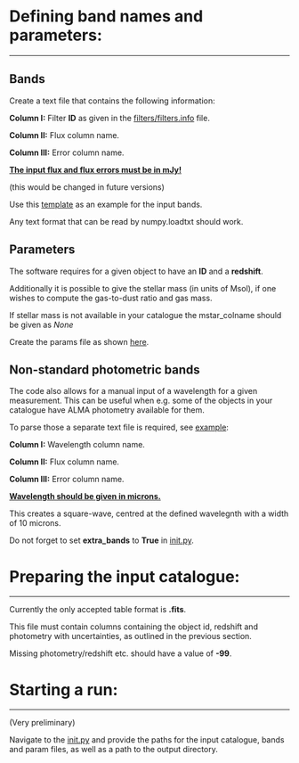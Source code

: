 # Defining band names and parameters: 
-----

## Bands

Create a text file that contains the following information:

**Column I:** Filter **ID** as given in the [filters/filters.info](https://github.com/VasilyKokorev/ctf/blob/master/filters/filters.info) file.

**Column II:** Flux column name.

**Column III:** Error column name.

**<ins>The input flux and flux errors must be in mJy!</ins>**

(this would be changed in future versions)


Use this [template](https://github.com/VasilyKokorev/ctf/blob/master/example/example.bands) as an example for the input bands.

Any text format that can be read by numpy.loadtxt should work.


## Parameters

The software requires for a given object to have an **ID** and a **redshift**. 

Additionally it is possible to give the stellar mass (in units of Msol), if one wishes to compute the gas-to-dust ratio and gas mass.

If stellar mass is not available in your catalogue the mstar_colname should be given as *None*

Create the params file as shown [here](https://github.com/VasilyKokorev/ctf/blob/master/example/example.param).


## Non-standard photometric bands

The code also allows for a manual input of a wavelength for a given measurement. This can be useful when e.g. some of the objects in your catalogue have ALMA photometry available for them.

To parse those a separate text file is required, see [example](https://github.com/VasilyKokorev/ctf/blob/master/example/example.bands_extra):

**Column I:** Wavelength column name.

**Column II:** Flux column name.

**Column III:** Error column name.

**<ins>Wavelength should be given in microns.</ins>**

This creates a square-wave, centred at the defined wavelegnth with a width of 10 microns.

Do not forget to set **extra_bands** to **True** in [init.py](https://github.com/VasilyKokorev/ctf/blob/master/init.py).

# Preparing the input catalogue: 
-----

Currently the only accepted table format is **.fits**.

This file must contain columns containing the object id, redshift and photometry with uncertainties, as outlined in the previous section.

Missing photometry/redshift etc. should have a value of **-99**.


# Starting a run: 
-----

(Very preliminary)

Navigate to the [init.py](https://github.com/VasilyKokorev/ctf/blob/master/init.py) and provide the paths for the input catalogue, bands and param files, as well as a path to the output directory.
